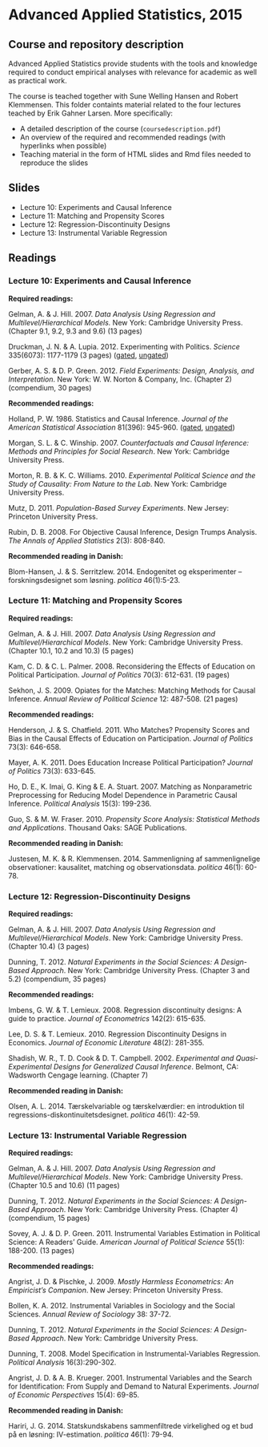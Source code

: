# Advanced Applied Statistics, 2015

## Course and repository description

Advanced Applied Statistics provide students with the tools and knowledge required to conduct empirical analyses with relevance for academic as well as practical work. 

The course is teached together with Sune Welling Hansen and Robert Klemmensen. This folder containts material related to the four lectures teached by Erik Gahner Larsen. More specifically: 

- A detailed description of the course (`coursedescription.pdf`)
- An overview of the required and recommended readings (with hyperlinks when possible)
- Teaching material in the form of HTML slides and Rmd files needed to reproduce the slides

## Slides

- Lecture 10: Experiments and Causal Inference
- Lecture 11: Matching and Propensity Scores
- Lecture 12: Regression-Discontinuity Designs
- Lecture 13: Instrumental Variable Regression

## Readings
### Lecture 10: Experiments and Causal Inference

**Required readings:**

Gelman, A. & J. Hill. 2007. _Data Analysis Using Regression and Multilevel/Hierarchical Models._ New York: Cambridge University Press. (Chapter 9.1, 9.2, 9.3 and 9.6) (13 pages)

Druckman, J. N. & A. Lupia. 2012. Experimenting with Politics. _Science_ 335(6073): 1177-1179 (3 pages) ([gated](http://www.sciencemag.org/content/335/6073/1177), [ungated](http://faculty.wcas.northwestern.edu/~jnd260/pub/Druckman%20Lupia%20Science%202012.pdf))

Gerber, A. S. & D. P. Green. 2012. _Field Experiments: Design, Analysis, and Interpretation_. New York: W. W. Norton & Company, Inc. (Chapter 2) (compendium, 30 pages)

**Recommended readings:**

Holland, P. W. 1986. Statistics and Causal Inference. _Journal of the American Statistical Association_ 81(396): 945-960. ([gated](http://www.tandfonline.com/doi/abs/10.1080/01621459.1986.10478354), [ungated](http://www.ics.uci.edu/~sternh/courses/265/holland_jasa1986.pdf))

Morgan, S. L. & C. Winship. 2007. _Counterfactuals and Causal Inference: Methods and Principles for Social Research_. New York: Cambridge University Press.

Morton, R. B. & K. C. Williams. 2010. _Experimental Political Science and the Study of Causality: From Nature to the Lab_. New York: Cambridge University Press.

Mutz, D. 2011. _Population-Based Survey Experiments_. New Jersey: Princeton University Press.

Rubin, D. B. 2008. For Objective Causal Inference, Design Trumps Analysis. _The Annals of Applied Statistics_ 2(3): 808-840.

**Recommended reading in Danish:**

Blom-Hansen, J. & S. Serritzlew. 2014. Endogenitet og eksperimenter – forskningsdesignet som løsning. _politica_ 46(1):5-23.

### Lecture 11: Matching and Propensity Scores

**Required readings:**

Gelman, A. & J. Hill. 2007. _Data Analysis Using Regression and Multilevel/Hierarchical Models_. New York: Cambridge University Press. (Chapter 10.1, 10.2 and 10.3) (5 pages)

Kam, C. D. & C. L. Palmer. 2008. Reconsidering the Effects of Education on Political Participation. _Journal of Politics_ 70(3): 612-631. (19 pages)

Sekhon, J. S. 2009. Opiates for the Matches: Matching Methods for Causal Inference. _Annual Review of Political Science_ 12: 487-508. (21 pages)

**Recommended readings:**

Henderson, J. & S. Chatfield. 2011. Who Matches? Propensity Scores and Bias in the Causal Effects of Education on Participation. _Journal of Politics_ 73(3): 646-658.

Mayer, A. K. 2011. Does Education Increase Political Participation? _Journal of Politics_ 73(3): 633-645.

Ho, D. E., K. Imai, G. King & E. A. Stuart. 2007. Matching as Nonparametric Preprocessing for Reducing Model Dependence in Parametric Causal Inference. _Political Analysis_ 15(3): 199-236.

Guo, S. & M. W. Fraser. 2010. _Propensity Score Analysis: Statistical Methods and Applications_. Thousand Oaks: SAGE Publications.

**Recommended reading in Danish:**

Justesen, M. K. & R. Klemmensen. 2014. Sammenligning af sammenlignelige observationer: kausalitet, matching og observationsdata. _politica_ 46(1): 60-78.
 
### Lecture 12: Regression-Discontinuity Designs

**Required readings:**

Gelman, A. & J. Hill. 2007. _Data Analysis Using Regression and Multilevel/Hierarchical Models_. New York: Cambridge University Press. (Chapter 10.4) (3 pages)

Dunning, T. 2012. _Natural Experiments in the Social Sciences: A Design-Based Approach_. New York: Cambridge University Press. (Chapter 3 and 5.2) (compendium, 35 pages)

**Recommended readings:**

Imbens, G. W. & T. Lemieux. 2008. Regression discontinuity designs: A guide to practice. _Journal of Econometrics_ 142(2): 615-635.

Lee, D. S. & T. Lemieux. 2010. Regression Discontinuity Designs in Economics. _Journal of Economic Literature_ 48(2): 281-355. 

Shadish, W. R., T. D. Cook & D. T. Campbell. 2002. _Experimental and Quasi-Experimental Designs for Generalized Causal Inference_. Belmont, CA: Wadsworth Cengage learning. (Chapter 7)

**Recommended reading in Danish:**

Olsen, A. L. 2014. Tærskelvariable og tærskelværdier: en introduktion til regressions-diskontinuitetsdesignet. _politica_ 46(1): 42-59.
 
### Lecture 13: Instrumental Variable Regression

**Required readings:**

Gelman, A. & J. Hill. 2007. _Data Analysis Using Regression and Multilevel/Hierarchical Models_. New York: Cambridge University Press. (Chapter 10.5 and 10.6) (11 pages)

Dunning, T. 2012. _Natural Experiments in the Social Sciences: A Design-Based Approach_. New York: Cambridge University Press. (Chapter 4) (compendium, 15 pages)

Sovey, A. J. & D. P. Green. 2011. Instrumental Variables Estimation in Political Science: A Readers’ Guide. _American Journal of Political Science_ 55(1): 188-200. (13 pages)

**Recommended readings:**

Angrist, J. D. & Pischke, J. 2009. _Mostly Harmless Econometrics: An Empiricist’s Companion_. New Jersey: Princeton University Press.

Bollen, K. A. 2012. Instrumental Variables in Sociology and the Social Sciences. _Annual Review of Sociology_ 38: 37-72. 

Dunning, T. 2012. _Natural Experiments in the Social Sciences: A Design-Based Approach_. New York: Cambridge University Press.

Dunning, T. 2008. Model Specification in Instrumental-Variables Regression. _Political Analysis_ 16(3):290-302.

Angrist, J. D. & A. B. Krueger. 2001. Instrumental Variables and the Search for Identification: From Supply and Demand to Natural Experiments. _Journal of Economic Perspectives_ 15(4): 69-85.

**Recommended reading in Danish:**

Hariri, J. G. 2014. Statskundskabens sammenfiltrede virkelighed og et bud på en løsning: IV-estimation. _politica_ 46(1): 79-94.